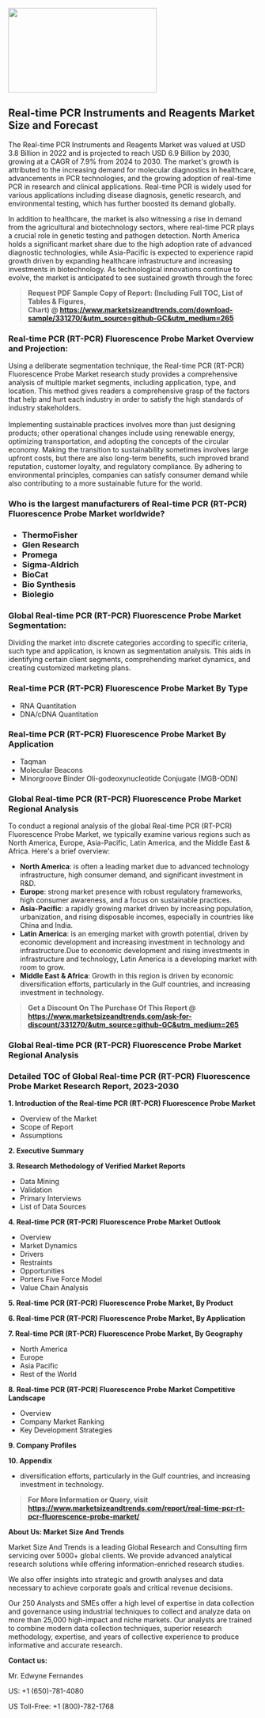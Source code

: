 <p><img class="alignnone size-medium wp-image-20088" src="https://ffe5etoiles.com/wp-content/uploads/2024/12/MST1-300x171.png" alt="" width="300" height="171" /></p><h2>Real-time PCR Instruments and Reagents Market Size and Forecast</h2><p>The Real-time PCR Instruments and Reagents Market was valued at USD 3.8 Billion in 2022 and is projected to reach USD 6.9 Billion by 2030, growing at a CAGR of 7.9% from 2024 to 2030. The market's growth is attributed to the increasing demand for molecular diagnostics in healthcare, advancements in PCR technologies, and the growing adoption of real-time PCR in research and clinical applications. Real-time PCR is widely used for various applications including disease diagnosis, genetic research, and environmental testing, which has further boosted its demand globally.</p><p>In addition to healthcare, the market is also witnessing a rise in demand from the agricultural and biotechnology sectors, where real-time PCR plays a crucial role in genetic testing and pathogen detection. North America holds a significant market share due to the high adoption rate of advanced diagnostic technologies, while Asia-Pacific is expected to experience rapid growth driven by expanding healthcare infrastructure and increasing investments in biotechnology. As technological innovations continue to evolve, the market is anticipated to see sustained growth through the forec</p><blockquote id="" class=""><strong>Request PDF Sample Copy of Report: (Including Full TOC, List of Tables &amp; Figures, Chart)&nbsp;@&nbsp;<strong><a href="https://www.marketsizeandtrends.com/download-sample/331270/&utm_source=github-GC&utm_medium=265" target="_blank">https://www.marketsizeandtrends.com/download-sample/331270/&utm_source=github-GC&utm_medium=265</a></strong></strong></blockquote><h3 id="" class="">Real-time PCR (RT-PCR) Fluorescence Probe Market&nbsp;Overview and Projection:</h3><p id="" class="">Using a deliberate segmentation technique, the Real-time PCR (RT-PCR) Fluorescence Probe Market research study provides a comprehensive analysis of multiple market segments, including application, type, and location. This method gives readers a comprehensive grasp of the factors that help and hurt each industry in order to satisfy the high standards of industry stakeholders. <br /> <br />Implementing sustainable practices involves more than just designing products; other operational changes include using renewable energy, optimizing transportation, and adopting the concepts of the circular economy. Making the transition to sustainability sometimes involves large upfront costs, but there are also long-term benefits, such improved brand reputation, customer loyalty, and regulatory compliance. By adhering to environmental principles, companies can satisfy consumer demand while also contributing to a more sustainable future for the world.</p><h3 id="" class="">Who is the largest manufacturers of&nbsp;Real-time PCR (RT-PCR) Fluorescence Probe Market worldwide?</h3><h3 class=""><p><ul><li>ThermoFisher </li><li> Glen Research </li><li> Promega </li><li> Sigma-Aldrich </li><li> BioCat </li><li> Bio Synthesis </li><li> Biolegio</li></ul></p></h3><h3 id="" class="">Global&nbsp;Real-time PCR (RT-PCR) Fluorescence Probe Market Segmentation:</h3><p id="" class="">Dividing the market into discrete categories according to specific criteria, such type and application, is known as segmentation analysis. This aids in identifying certain client segments, comprehending market dynamics, and creating customized marketing plans.</p><h3 id="" class="">Real-time PCR (RT-PCR) Fluorescence Probe Market&nbsp;By Type</h3><p><p><ul><li>RNA Quantitation</li><li> DNA/cDNA Quantitation</p></li></ul></p></p><h3 id="" class="">Real-time PCR (RT-PCR) Fluorescence Probe Market&nbsp;By Application</h3><p class=""><p><ul><li>Taqman</li><li> Molecular Beacons</li><li> Minorgroove Binder Oli-godeoxynucleotide Conjugate (MGB-ODN)</li></ul></p></p><h3 id="" class="">Global Real-time PCR (RT-PCR) Fluorescence Probe Market Regional Analysis</h3><p id="" class="">To conduct a regional analysis of the global Real-time PCR (RT-PCR) Fluorescence Probe Market, we typically examine various regions such as North America, Europe, Asia-Pacific, Latin America, and the Middle East &amp; Africa. Here's a brief overview:</p><ul><li><strong>North America</strong>: is often a leading market due to advanced technology infrastructure, high consumer demand, and significant investment in R&amp;D.</li><li><strong>Europe</strong>: strong market presence with robust regulatory frameworks, high consumer awareness, and a focus on sustainable practices.</li><li><strong>Asia-Pacific</strong>: a rapidly growing market driven by increasing population, urbanization, and rising disposable incomes, especially in countries like China and India.</li><li><strong>Latin America</strong>: is an emerging market with growth potential, driven by economic development and increasing investment in technology and infrastructure.Due to economic development and rising investments in infrastructure and technology, Latin America is a developing market with room to grow.</li><li><strong>Middle East &amp; Africa</strong>: Growth in this region is driven by economic diversification efforts, particularly in the Gulf countries, and increasing investment in technology.</li></ul><blockquote id="" class=""><strong>Get a Discount On The Purchase Of This Report @ <strong><a href="https://www.marketsizeandtrends.com/ask-for-discount/331270/&utm_source=github-GC&utm_medium=265" target="_blank">https://www.marketsizeandtrends.com/ask-for-discount/331270/&utm_source=github-GC&utm_medium=265</a></strong></strong></blockquote><h3 id="" class="">Global Real-time PCR (RT-PCR) Fluorescence Probe Market Regional Analysis</h3><h3 id="" class="">Detailed TOC of Global Real-time PCR (RT-PCR) Fluorescence Probe Market Research Report, 2023-2030</h3><p id="" class=""><strong>1. Introduction of the Real-time PCR (RT-PCR) Fluorescence Probe Market</strong></p><ul><li>Overview of the Market</li><li>Scope of Report</li><li>Assumptions</li></ul><p id="" class=""><strong>2. Executive Summary</strong></p><p id="" class=""><strong>3. Research Methodology of Verified Market Reports</strong></p><ul><li>Data Mining</li><li>Validation</li><li>Primary Interviews</li><li>List of Data Sources</li></ul><p id="" class=""><strong>4. Real-time PCR (RT-PCR) Fluorescence Probe Market Outlook</strong></p><ul><li>Overview</li><li>Market Dynamics</li><li>Drivers</li><li>Restraints</li><li>Opportunities</li><li>Porters Five Force Model</li><li>Value Chain Analysis</li></ul><p id="" class=""><strong>5. Real-time PCR (RT-PCR) Fluorescence Probe Market, By Product</strong></p><p id="" class=""><strong>6. Real-time PCR (RT-PCR) Fluorescence Probe Market, By Application</strong></p><p id="" class=""><strong>7. Real-time PCR (RT-PCR) Fluorescence Probe Market, By Geography</strong></p><ul><li>North America</li><li>Europe</li><li>Asia Pacific</li><li>Rest of the World</li></ul><p id="" class=""><strong>8. Real-time PCR (RT-PCR) Fluorescence Probe Market Competitive Landscape</strong></p><ul><li>Overview</li><li>Company Market Ranking</li><li>Key Development Strategies</li></ul><p id="" class=""><strong>9. Company Profiles</strong></p><p id="" class=""><strong>10. Appendix</strong></p><ul><li>diversification efforts, particularly in the Gulf countries, and increasing investment in technology.</li></ul><blockquote id="" class=""><strong>For More Information or Query, visit <strong><strong><a href="https://www.marketsizeandtrends.com/report/real-time-pcr-rt-pcr-fluorescence-probe-market/" target="_blank">https://www.marketsizeandtrends.com/report/real-time-pcr-rt-pcr-fluorescence-probe-market/</a></strong></strong></strong></blockquote><p id="" class=""><strong>About Us: Market Size And Trends</strong></p><p id="" class="">Market Size And Trends is a leading Global Research and Consulting firm servicing over 5000+ global clients. We provide advanced analytical research solutions while offering information-enriched research studies.</p><p id="" class="">We also offer insights into strategic and growth analyses and data necessary to achieve corporate goals and critical revenue decisions.</p><p id="" class="">Our 250 Analysts and SMEs offer a high level of expertise in data collection and governance using industrial techniques to collect and analyze data on more than 25,000 high-impact and niche markets. Our analysts are trained to combine modern data collection techniques, superior research methodology, expertise, and years of collective experience to produce informative and accurate research.</p><p id="" class=""><strong>Contact us:</strong></p><p id="" class="">Mr. Edwyne Fernandes</p><p id="" class="">US: +1 (650)-781-4080</p><p id="" class="">US Toll-Free: +1 (800)-782-1768</p>
